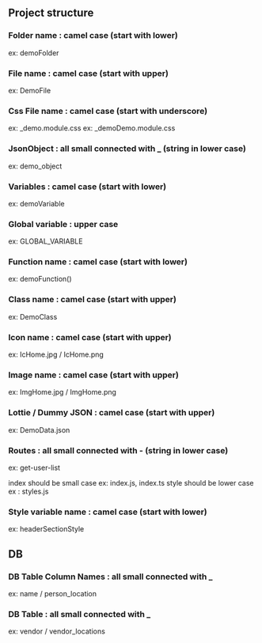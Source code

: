 ## Project structure

### Folder name : camel case (start with lower)

ex: demoFolder

### File name : camel case (start with upper)

ex: DemoFile

### Css File name : camel case (start with underscore)

ex: \_demo.module.css
ex: \_demoDemo.module.css

### JsonObject : all small connected with \_ (string in lower case)

ex: demo_object

### Variables : camel case (start with lower)

ex: demoVariable

### Global variable : upper case

ex: GLOBAL_VARIABLE

### Function name : camel case (start with lower)

ex: demoFunction()

### Class name : camel case (start with upper)

ex: DemoClass

### Icon name : camel case (start with upper)

ex: IcHome.jpg / IcHome.png

### Image name : camel case (start with upper)

ex: ImgHome.jpg / ImgHome.png

### Lottie / Dummy JSON : camel case (start with upper)

ex: DemoData.json

### Routes : all small connected with - (string in lower case)

ex: get-user-list

index should be small case ex: index.js, index.ts
style should be lower case ex : styles.js

### Style variable name : camel case (start with lower)

ex: headerSectionStyle

## DB

### DB Table Column Names : all small connected with \_

ex: name / person_location

### DB Table : all small connected with \_

ex: vendor / vendor_locations
